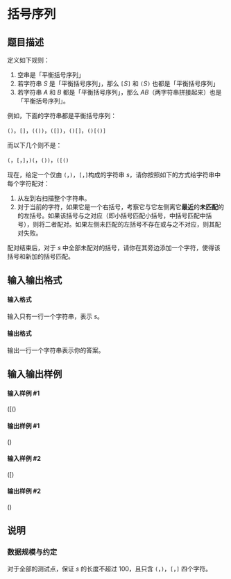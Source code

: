 
# 括号序列
## 题目描述
定义如下规则：

1. 空串是「平衡括号序列」
2. 若字符串 $S$ 是「平衡括号序列」，那么 $\texttt{[}S\texttt]$ 和 $\texttt{(}S\texttt)$ 也都是「平衡括号序列」
3. 若字符串 $A$ 和 $B$ 都是「平衡括号序列」，那么 $AB$（两字符串拼接起来）也是「平衡括号序列」。


例如，下面的字符串都是平衡括号序列：


`()`，`[]`，`(())`，`([])`，`()[]`，`()[()]`


而以下几个则不是：


`(`，`[`，`]`，`)(`，`())`，`([()`


现在，给定一个仅由 `(`，`)`，`[`，`]`构成的字符串 $s$，请你按照如下的方式给字符串中每个字符配对：
1. 从左到右扫描整个字符串。
2. 对于当前的字符，如果它是一个右括号，考察它与它左侧离它**最近**的**未匹配**的的左括号。如果该括号与之对应（即小括号匹配小括号，中括号匹配中括号），则将二者配对。如果左侧未匹配的左括号不存在或与之不对应，则其配对失败。

配对结束后，对于 $s$ 中全部未配对的括号，请你在其旁边添加一个字符，使得该括号和新加的括号匹配。
## 输入输出格式
#### 输入格式

输入只有一行一个字符串，表示 $s$。
#### 输出格式

输出一行一个字符串表示你的答案。
## 输入输出样例
#### 输入样例 #1
([()

#### 输出样例 #1
()[]()

#### 输入样例 #2
([)
#### 输出样例 #2
()[]()
## 说明
### 数据规模与约定

对于全部的测试点，保证 $s$ 的长度不超过 100，且只含  `(`，`)`，`[`，`]` 四个字符。
